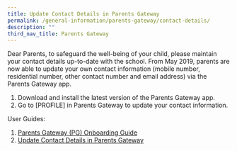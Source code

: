 ```yaml
---
title: Update Contact Details in Parents Gateway
permalink: /general-information/parents-gateway/contact-details/
description: ""
third_nav_title: Parents Gateway
---
```

Dear Parents, to safeguard the well-being of your child, please maintain your contact details up-to-date with the school. From May 2019, parents are now able to update your own contact information (mobile number, residential number, other contact number and email address) via the Parents Gateway app.

1.  Download and install the latest version of the Parents Gateway app.
2.  Go to \[PROFILE\] in Parents Gateway to update your contact information.

User Guides:
1. [Parents Gateway (PG) Onboarding Guide](/files/Parents%20Gateway/01-parents-gateway-pg-onboarding-guide.pdf)
2. [Update Contact Details in Parents Gateway](/files/Parents%20Gateway/03-update-contact-details-in-parents-gateway.pdf)
